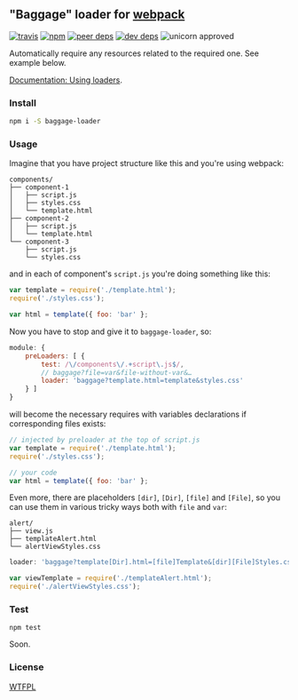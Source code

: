 ## "Baggage" loader for [webpack](https://webpack.github.io/)

[![travis](http://img.shields.io/travis/deepsweet/baggage-loader.svg?style=flat-square)](https://travis-ci.org/deepsweet/baggage-loader)
[![npm](http://img.shields.io/npm/v/baggage-loader.svg?style=flat-square)](https://www.npmjs.org/package/baggage-loader)
[![peer deps](http://img.shields.io/david/peer/deepsweet/baggage-loader.svg?style=flat-square)](https://david-dm.org/deepsweet/baggage-loader#info=peerDependencies)
[![dev deps](http://img.shields.io/david/dev/deepsweet/baggage-loader.svg?style=flat-square)](https://david-dm.org/deepsweet/baggage-loader#info=devDependencies)
![unicorn approved](http://img.shields.io/badge/unicorn-approved-ff69b4.svg?style=flat-square)

Automatically require any resources related to the required one. See example below.

[Documentation: Using loaders](https://webpack.github.io/docs/using-loaders.html).

### Install

```sh
npm i -S baggage-loader
```

### Usage

Imagine that you have project structure like this and you're using webpack:

```
components/
├── component-1
│   ├── script.js
│   ├── styles.css
│   └── template.html
├── component-2
│   ├── script.js
│   └── template.html
└── component-3
    ├── script.js
    └── styles.css
```

and in each of component's `script.js` you're doing something like this:

```javascript
var template = require('./template.html');
require('./styles.css');

var html = template({ foo: 'bar' };
```

Now you have to stop and give it to `baggage-loader`, so:

```javascript
module: {
    preLoaders: [ {
        test: /\/components\/.+script\.js$/,
        // baggage?file=var&file-without-var&…
        loader: 'baggage?template.html=template&styles.css'
    } ]
}
```

will become the necessary requires with variables declarations if corresponding files exists:

```javascript
// injected by preloader at the top of script.js
var template = require('./template.html');
require('./styles.css');

// your code
var html = template({ foo: 'bar' };
```

Even more, there are placeholders `[dir]`, `[Dir]`, `[file]` and `[File]`, so you can use them in various tricky ways both with `file` and `var`:

```
alert/
├── view.js
├── templateAlert.html
└── alertViewStyles.css
```

```javascript
loader: 'baggage?template[Dir].html=[file]Template&[dir][File]Styles.css'
```

```javascript
var viewTemplate = require('./templateAlert.html');
require('./alertViewStyles.css');
```

### Test

`npm test`

Soon.

### License
[WTFPL](http://www.wtfpl.net/wp-content/uploads/2012/12/wtfpl-strip.jpg)
